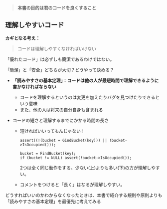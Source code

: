 > **本書の目的は君のコードを良くすること**

## 理解しやすいコード

**カギとなる考え：**

> コードは理解しやすくなければいけない

「優れたコード」は必ずしも簡潔であるわけではない。

「簡潔」と「安全」どちらが大切？どうやって決める？

- **「読みやすさの基本定理」：コードは他の人が最短時間で理解できるように書かなければならない**

  - コードを理解するというのは変更を加えたりバグを見つけたりできるという意味
  - また、他の人は将来の自分自身も含まれる

- コードの短さと理解するまでにかかる時間の長さ

  - 短ければいいってもんじゃない！

    ```
    assert((!(bucket = GindBucket(key))) || !bucket->IsOccupied()));
    ```

    ```
    bucket = FindBucket(key);
    if (bucket != NULL) assert(!bucket->IsOccupied());
    ```

    2つは全く同じ動作をする。少ない(上)よりも多い(下)の方が理解しやすい。

  - コメントをつけると「長く」はなるが理解しやすい。

どうすればいいのかわからなくなったときは、本書で紹介する規則や原則よりも「読みやすさの基本定理」を最優先に考えてみる
